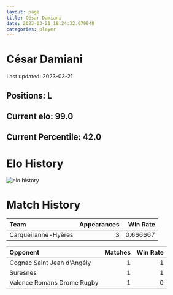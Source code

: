```yaml
---  
layout: page  
title: César Damiani  
date: 2023-03-21 18:24:32.679948  
categories: player  
---
```

# César Damiani


Last updated: 2023-03-21
## Positions: L

## Current elo: 99.0

## Current Percentile: 42.0

# Elo History


![elo history](history_CésarDamiani.png)
# Match History


| Team                |   Appearances |   Win Rate |
|:--------------------|--------------:|-----------:|
| Carqueiranne-Hyères |             3 |   0.666667 |

| Opponent                   |   Matches |   Win Rate |
|:---------------------------|----------:|-----------:|
| Cognac Saint Jean d'Angély |         1 |          1 |
| Suresnes                   |         1 |          1 |
| Valence Romans Drome Rugby |         1 |          0 |
